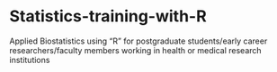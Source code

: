 # Statistics-training-with-R
Applied Biostatistics using “R” for postgraduate students/early career researchers/faculty members working in health or medical research institutions
